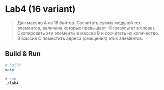 # Lab4 (16 variant)

> Дан массив A из 16 байтов. Сосчитать сумму модулей тех элементов, величина которых превышает -8 (результат в слове).
> Скопировать эти элементы в массив B и сосчитать их количество. В массив C поместить адреса (смещения) этих элементов.

## Build & Run

```sh
# build
make

# run
./lab4
```
